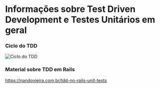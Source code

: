 # Informações sobre Test Driven Development e Testes Unitários em geral

### Ciclo do TDD

![Ciclo do TDD](http://www.pathfindersolns.com/wp-content/uploads/2012/05/red-green-refactorFINAL2.png "Ciclo do TDD")


### Material sobre TDD em Rails 
<https://nandovieira.com.br/tdd-no-rails-unit-tests>

